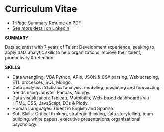 # Curriculum Vitae

- [1-Page Summary Resume en PDF](https://github.com/kennethcandersen/Curriculum-Vitae/blob/main/Kenneth-Andersen-Resume-HR-Data-Scientist-July-2021-1page.pdf)
- [See more detail on LinkedIn](https://www.linkedin.com/in/kennethcandersen/)

**SUMMARY**

Data scientist with 7 years of Talent Development experience, seeking to apply data analytic skills to help organizations improve their talent, productivity & retention. 

**SKILLS**

- Data wrangling: VBA Python, APIs, JSON & CSV parsing, Web scraping, ETL processes, SQL, Mongo.
- Data analytics: Statistical analysis, modeling, predicting and forecasting trends using Jupyter, Pandas, Numpy.
- Data visualization: Tableau, Matplotlib, Web-based dashboards via HTML, CSS, JavaScript, D3s & Plotly.
- Human Languages: Fluent in English and Spanish.  
- Soft Skills: Critical thinking, strategic thinking, data storytelling, team building, white papers, executive presentations, organizational psychology.

